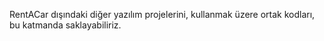 ﻿RentACar dışındaki diğer yazılım projelerini, kullanmak üzere ortak kodları, bu katmanda saklayabiliriz.